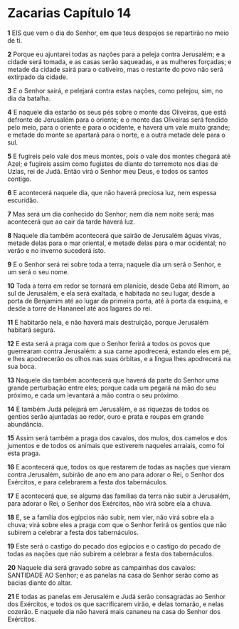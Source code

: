 # Zacarias Capítulo 14

**1** 	EIS que vem o dia do Senhor, em que teus despojos se repartirão no meio de ti.

**2** 	Porque eu ajuntarei todas as nações para a peleja contra Jerusalém; e a cidade será tomada, e as casas serão saqueadas, e as mulheres forçadas; e metade da cidade sairá para o cativeiro, mas o restante do povo não será extirpado da cidade.

**3** 	E o Senhor sairá, e pelejará contra estas nações, como pelejou, sim, no dia da batalha.

**4** 	E naquele dia estarão os seus pés sobre o monte das Oliveiras, que está defronte de Jerusalém para o oriente; e o monte das Oliveiras será fendido pelo meio, para o oriente e para o ocidente, e haverá um vale muito grande; e metade do monte se apartará para o norte, e a outra metade dele para o sul.

**5** 	E fugireis pelo vale dos meus montes, pois o vale dos montes chegará até Azel; e fugireis assim como fugistes de diante do terremoto nos dias de Uzias, rei de Judá. Então virá o Senhor meu Deus, e todos os santos contigo.

**6** 	E acontecerá naquele dia, que não haverá preciosa luz, nem espessa escuridão.

**7** 	Mas será um dia conhecido do Senhor; nem dia nem noite será; mas acontecerá que ao cair da tarde haverá luz.

**8** 	Naquele dia também acontecerá que sairão de Jerusalém águas vivas, metade delas para o mar oriental, e metade delas para o mar ocidental; no verão e no inverno sucederá isto.

**9** 	E o Senhor será rei sobre toda a terra; naquele dia um será o Senhor, e um será o seu nome.

**10** 	Toda a terra em redor se tornará em planície, desde Geba até Rimom, ao sul de Jerusalém, e ela será exaltada, e habitada no seu lugar, desde a porta de Benjamim até ao lugar da primeira porta, até à porta da esquina, e desde a torre de Hananeel até aos lagares do rei.

**11** 	E habitarão nela, e não haverá mais destruição, porque Jerusalém habitará segura.

**12** 	E esta será a praga com que o Senhor ferirá a todos os povos que guerrearam contra Jerusalém: a sua carne apodrecerá, estando eles em pé, e lhes apodrecerão os olhos nas suas órbitas, e a língua lhes apodrecerá na sua boca.

**13** 	Naquele dia também acontecerá que haverá da parte do Senhor uma grande perturbação entre eles; porque cada um pegará na mão do seu próximo, e cada um levantará a mão contra o seu próximo.

**14** 	E também Judá pelejará em Jerusalém, e as riquezas de todos os gentios serão ajuntadas ao redor, ouro e prata e roupas em grande abundância.

**15** 	Assim será também a praga dos cavalos, dos mulos, dos camelos e dos jumentos e de todos os animais que estiverem naqueles arraiais, como foi esta praga.

**16** 	E acontecerá que, todos os que restarem de todas as nações que vieram contra Jerusalém, subirão de ano em ano para adorar o Rei, o Senhor dos Exércitos, e para celebrarem a festa dos tabernáculos.

**17** 	E acontecerá que, se alguma das famílias da terra não subir a Jerusalém, para adorar o Rei, o Senhor dos Exércitos, não virá sobre ela a chuva.

**18** 	E, se a família dos egípcios não subir, nem vier, não virá sobre ela a chuva; virá sobre eles a praga com que o Senhor ferirá os gentios que não subirem a celebrar a festa dos tabernáculos.

**19** 	Este será o castigo do pecado dos egípcios e o castigo do pecado de todas as nações que não subirem a celebrar a festa dos tabernáculos.

**20** 	Naquele dia será gravado sobre as campainhas dos cavalos: SANTIDADE AO Senhor; e as panelas na casa do Senhor serão como as bacias diante do altar.

**21** 	E todas as panelas em Jerusalém e Judá serão consagradas ao Senhor dos Exércitos, e todos os que sacrificarem virão, e delas tomarão, e nelas cozerão. E naquele dia não haverá mais cananeu na casa do Senhor dos Exércitos.

